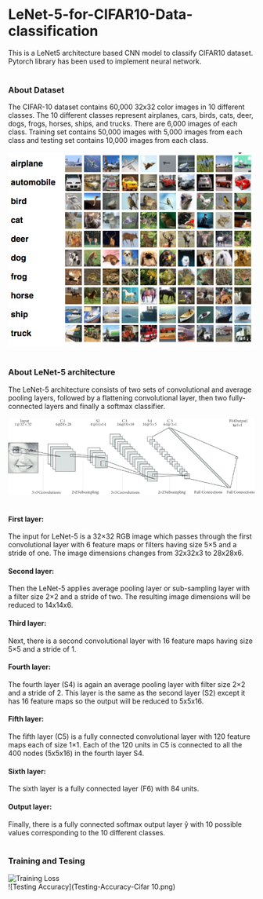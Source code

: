 # LeNet-5-for-CIFAR10-Data-classification

This is a LeNet5 architecture based CNN model to classify CIFAR10 dataset. Pytorch library has been used to implement neural network.<br/><br/>

### About Dataset 
The CIFAR-10 dataset contains 60,000 32x32 color images in 10 different classes. The 10 different classes represent airplanes, cars, birds, cats, deer, dogs, frogs, horses, ships, and trucks. There are 6,000 images of each class. Training set contains 50,000 images with 5,000 images from each class and testing set contains 10,000 images from each class.<br/><br/>
![CIFAR10 Dataset](CIFAR10.png)<br/><br/>

### About LeNet-5 architecture
The LeNet-5 architecture consists of two sets of convolutional and average pooling layers, followed by a flattening convolutional layer, then two fully-connected layers and finally a softmax classifier.<br/><br/>
![LeNet 5 architecture](LeNet5.png)<br/><br/>

#### First layer:<br/>
The input for LeNet-5 is a 32×32 RGB image which passes through the first convolutional layer with 6 feature maps or filters having size 5×5 and a stride of one. The image dimensions changes from 32x32x3 to 28x28x6.<br/>
#### Second layer:<br/>
Then the LeNet-5 applies average pooling layer or sub-sampling layer with a filter size 2×2 and a stride of two. The resulting image dimensions will be reduced to 14x14x6.<br/>
#### Third layer:<br/>
Next, there is a second convolutional layer with 16 feature maps having size 5×5 and a stride of 1.<br/>
#### Fourth layer:<br/>
The fourth layer (S4) is again an average pooling layer with filter size 2×2 and a stride of 2. This layer is the same as the second layer (S2) except it has 16 feature maps so the output will be reduced to 5x5x16.<br/>
#### Fifth layer:<br/>
The fifth layer (C5) is a fully connected convolutional layer with 120 feature maps each of size 1×1. Each of the 120 units in C5 is connected to all the 400 nodes (5x5x16) in the fourth layer S4. <br/>
#### Sixth layer:<br/>
The sixth layer is a fully connected layer (F6) with 84 units.<br/>
#### Output layer:<br/>
Finally, there is a fully connected softmax output layer ŷ with 10 possible values corresponding to the 10 different classes.<br/><br/>

### Training and Tesing <br/>
![Training Loss](Training-Loss-Cifar10.png)<br/>
![Testing Accuracy](Testing-Accuracy-Cifar 10.png)<br/>

